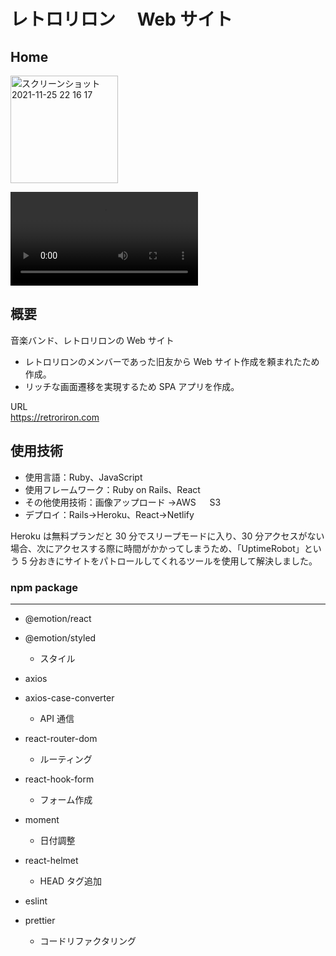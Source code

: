 # レトロリロン　 Web サイト

## Home

<img width="172" alt="スクリーンショット 2021-11-25 22 16 17" src="https://user-images.githubusercontent.com/66903388/143448386-1e0204fe-1fec-44f9-b62b-51870c4cdee0.png">

<video><source src="https://user-images.githubusercontent.com/66903388/153749994-43d60bde-369a-4962-b007-fdcaec33b3c8.mov"></source></video>

## 概要

音楽バンド、レトロリロンの Web サイト

- レトロリロンのメンバーであった旧友から Web サイト作成を頼まれたため作成。
- リッチな画面遷移を実現するため SPA アプリを作成。

URL<br>
https://retroriron.com

## 使用技術

- 使用言語：Ruby、JavaScript
- 使用フレームワーク：Ruby on Rails、React
- その他使用技術：画像アップロード →AWS 　 S3
- デプロイ：Rails→Heroku、React→Netlify

Heroku は無料プランだと 30 分でスリープモードに入り、30 分アクセスがない場合、次にアクセスする際に時間がかかってしまうため、「UptimeRobot」という 5 分おきにサイトをパトロールしてくれるツールを使用して解決しました。

### npm package

---

- @emotion/react
- @emotion/styled

  - スタイル

- axios
- axios-case-converter

  - API 通信

- react-router-dom

  - ルーティング

- react-hook-form

  - フォーム作成

- moment

  - 日付調整

- react-helmet

  - HEAD タグ追加

- eslint
- prettier
  - コードリファクタリング
